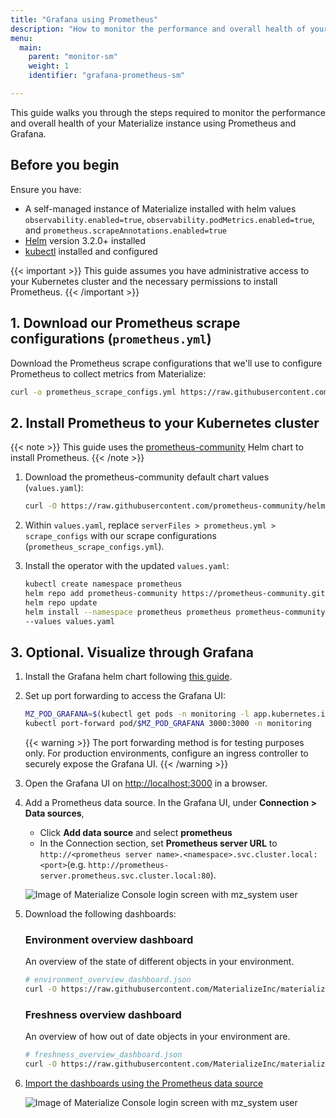 ```yaml
---
title: "Grafana using Prometheus"
description: "How to monitor the performance and overall health of your Materialize instance using Prometheus and Grafana."
menu:
  main:
    parent: "monitor-sm"
    weight: 1
    identifier: "grafana-prometheus-sm"

---
```


This guide walks you through the steps required to monitor the performance and
overall health of your Materialize instance using Prometheus and Grafana.

## Before you begin

Ensure you have:

- A self-managed instance of Materialize installed with helm values `observability.enabled=true`, `observability.podMetrics.enabled=true`, and `prometheus.scrapeAnnotations.enabled=true`
- [Helm](https://helm.sh/docs/intro/install/) version 3.2.0+ installed
- [kubectl](https://kubernetes.io/docs/tasks/tools/) installed and configured

{{< important >}}
This guide assumes you have administrative access to your Kubernetes cluster and the necessary permissions to install Prometheus.
{{< /important >}}

## 1. Download our Prometheus scrape configurations (`prometheus.yml`)
  Download the Prometheus scrape configurations that we'll use to configure Prometheus to collect metrics from Materialize:
  ```bash
  curl -o prometheus_scrape_configs.yml https://raw.githubusercontent.com/prometheus-community/helm-charts/refs/heads/main/charts/prometheus/values.yaml
  ```


## 2. Install Prometheus to your Kubernetes cluster

  {{< note >}}
  This guide uses the [prometheus-community](https://github.com/prometheus-community/helm-charts) Helm chart to install Prometheus.
  {{< /note >}}


1. Download the prometheus-community default chart values (`values.yaml`):
   ```bash
   curl -O https://raw.githubusercontent.com/prometheus-community/helm-charts/refs/heads/main/charts/prometheus/values.yaml
   ```

2. Within `values.yaml`, replace `serverFiles > prometheus.yml > scrape_configs` with our scrape configurations (`prometheus_scrape_configs.yml`).

3. Install the operator with the updated `values.yaml`:
   ```bash
   kubectl create namespace prometheus
   helm repo add prometheus-community https://prometheus-community.github.io/helm-charts
   helm repo update
   helm install --namespace prometheus prometheus prometheus-community/prometheus \
   --values values.yaml
   ```

## 3. Optional. Visualize through Grafana

1. Install the Grafana helm chart following [this guide](https://grafana.com/docs/grafana/latest/setup-grafana/installation/helm/).


2.  Set up port forwarding to access the Grafana UI:
    ```bash
    MZ_POD_GRAFANA=$(kubectl get pods -n monitoring -l app.kubernetes.io/name=grafana -o custom-columns="NAME:.metadata.name" --no-headers)
    kubectl port-forward pod/$MZ_POD_GRAFANA 3000:3000 -n monitoring
    ```

    {{< warning >}}
  The port forwarding method is for testing purposes only. For production environments, configure an ingress controller to securely expose the Grafana UI.
    {{< /warning >}}

3. Open the Grafana UI on [http://localhost:3000](http://localhost:3000) in a browser.

4. Add a Prometheus data source. In the Grafana UI, under **Connection > Data sources**,
   - Click **Add data source** and select **prometheus**
   - In the Connection section, set **Prometheus server URL** to `http://<prometheus server name>.<namespace>.svc.cluster.local:<port>`(e.g. `http://prometheus-server.prometheus.svc.cluster.local:80`).

    ![Image of Materialize Console login screen with mz_system user](/images/self-managed/grafana-prometheus-datasource-setup.png)

4. Download the following dashboards:
    ### Environment overview dashboard
    An overview of the state of different objects in your environment.

    ```bash
    # environment_overview_dashboard.json
    curl -O https://raw.githubusercontent.com/MaterializeInc/materialize/refs/heads/self-managed-docs/v25.2/doc/user/data/monitoring/grafana_dashboards/environment_overview_dashboard.json
    ```
    ### Freshness overview dashboard
    An overview of how out of date objects in your environment are.
     ```bash
     # freshness_overview_dashboard.json
    curl -O https://raw.githubusercontent.com/MaterializeInc/materialize/refs/heads/self-managed-docs/v25.2/doc/user/data/monitoring/grafana_dashboards/freshness_overview_dashboard.json
    ```

5. [Import the dashboards using the Prometheus data source](https://grafana.com/docs/grafana/latest/dashboards/build-dashboards/import-dashboards/#importing-a-dashboard)

    ![Image of Materialize Console login screen with mz_system user](/images/self-managed/grafana-monitoring-success.png)
